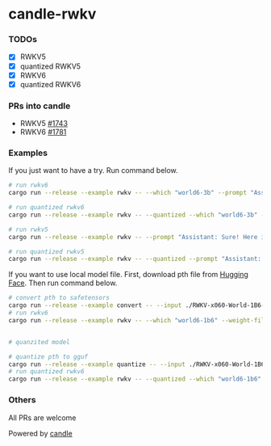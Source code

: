 # candle-rwkv

### TODOs

- [x] RWKV5
- [x] quantized RWKV5
- [x] RWKV6
- [x] quantized RWKV6

### PRs into candle

- RWKV5 [#1743](https://github.com/huggingface/candle/pull/1743)
- RWKV6 [#1781](https://github.com/huggingface/candle/pull/1781)

### Examples

If you just want to have a try. Run command below.

```bash
# run rwkv6
cargo run --release --example rwkv -- --which "world6-3b" --prompt "Assistant: Sure! Here is a very detailed plan to create flying pigs:"

# run quantized rwkv6
cargo run --release --example rwkv -- --quantized --which "world6-3b" --prompt "Assistant: Sure! Here is a very detailed plan to create flying pigs:"

# run rwkv5
cargo run --release --example rwkv -- --prompt "Assistant: Sure! Here is a very detailed plan to create flying pigs:"

# run quantized rwkv5
cargo run --release --example rwkv -- --quantized --prompt "Assistant: Sure! Here is a very detailed plan to create flying pigs:"
```

If you want to use local model file. First, download pth file from [Hugging Face](https://huggingface.co/BlinkDL). Then run command below.

```bash
# convert pth to safetensors
cargo run --release --example convert -- --input ./RWKV-x060-World-1B6-v2.1-20240328-ctx4096.pth
# run rwkv6
cargo run --release --example rwkv -- --which "world6-1b6" --weight-files ./RWKV-x060-World-1B6-v2.1-20240328-ctx4096.safetensors --prompt "Assistant: Sure! Here is a very detailed plan to create flying pigs:"


# quanzited model

# quantize pth to gguf
cargo run --release --example quantize -- --input ./RWKV-x060-World-1B6-v2.1-20240328-ctx4096.pth
# run quantized rwkv6
cargo run --release --example rwkv -- --quantized --which "world6-1b6" --weight-files ./RWKV-x060-World-1B6-v2.1-20240328-ctx4096-q4k.gguf --prompt "Assistant: Sure! Here is a very detailed plan to create flying pigs:"
```

### Others

All PRs are welcome

Powered by [candle](https://github.com/huggingface/candle)